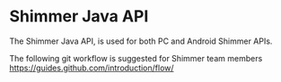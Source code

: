 # Shimmer Java API

The Shimmer Java API, is used for both PC and Android Shimmer APIs. 

The following git workflow is suggested for Shimmer team members
https://guides.github.com/introduction/flow/





